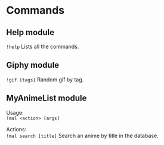 # Commands

## Help module

`!help` Lists all the commands.

## Giphy module

`!gif [tags]` Random gif by tag.

## MyAnimeList module

Usage:  
`!mal <action> [args]`

Actions:  
`!mal search [title]` Search an anime by title in the database.